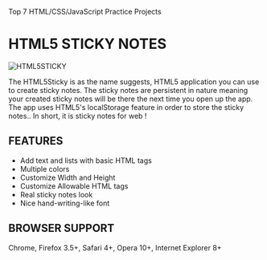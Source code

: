 Top 7 HTML/CSS/JavaScript Practice Projects

# HTML5 STICKY NOTES

![HTML5STICKY](https://sarfraznawaz.files.wordpress.com/2011/10/html5sticky.gif)

The HTML5Sticky is as the name suggests, HTML5 application you can use to create
sticky notes. The sticky notes are persistent in nature meaning your created sticky
notes will be there the next time you open up the app. The app uses HTML5's localStorage
feature in order to store the sticky notes.. In short, it is sticky notes for web !

## FEATURES ##

 - Add text and lists with basic HTML tags
 - Multiple colors
 - Customize Width and Height
 - Customize Allowable HTML tags
 - Real sticky notes look
 - Nice hand-writing-like font

## BROWSER SUPPORT ##

Chrome, Firefox 3.5+, Safari 4+, Opera 10+, Internet Explorer 8+
